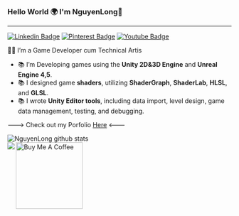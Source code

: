 ### Hello World 🌍 I'm NguyenLong👋

<p align="center">
  <hr>
</p>

[![Linkedin Badge](https://img.shields.io/badge/LinkedIn-blue?style=flat&logo=LinkedIn&logoColor=white&link=https://www.linkedin.com/in/nguyenlong147)](https://www.linkedin.com/in/nguyenlong147)
[![Pinterest Badge](https://img.shields.io/badge/Pinterest-red?style=flat&logo=Pinterest&logoColor=white&link=https://www.pinterest.com/BuCiuPi)](https://www.pinterest.com/BuCiuPi)
[![Youtube Badge](https://img.shields.io/badge/Youtube-red?style=flat&logo=Youtube&logoColor=white&link=https://www.youtube.com/channel/UCpVI7JFmHO3CNkUcmgIandQ)](https://www.youtube.com/channel/UCpVI7JFmHO3CNkUcmgIandQ)


<!-- <a href="https://www.youtube.com/c/William18">
  <img align="left" alt="NguyenLong | YouTube" width="24px" src="/assets/youtube.svg"/>
</a> -->
<!-- <a href="https://twitter.com/Willlee186">
  <img align="left" alt="NguyenLong   | Twitter" width="24px" src="/assets/twitter.svg"/>
</a> -->
  


👨‍💻 I’m a Game Developer cum Technical Artis <img width="21px" style="margin-left:4px"/>

- 📚 I’m Developing games using the **Unity 2D&3D Engine** and **Unreal Engine 4,5**.
- 📚 I designed game **shaders**, utilizing **ShaderGraph**, **ShaderLab**, **HLSL**, and **GLSL**.
- 📚 I wrote **Unity Editor tools**, including data import, level design, game data management, testing, and
debugging.

---> Check out my Porfolio <a href="https://buciupi.github.io/">Here</a> <--- <img width="25px" style="margin-left:4px"/>

<img align="center" src="https://github-readme-stats.vercel.app/api?username=BuCiuPi&theme=radical&show_icons=true" alt="NguyenLong github stats"/>
<br/>


<a href="https://github.com/BuCiuPi/github-readme-stats">
<img align="left" src="https://github-readme-stats.vercel.app/api/top-langs/?username=BuCiuPi&layout=compact&theme=algolia"/>
</a>
<a href="https://www.buymeacoffee.com/nguyenlong" target="_blank"><img src="https://cdn.buymeacoffee.com/buttons/v2/default-red.png" alt="Buy Me A Coffee" width="150" ></a>

